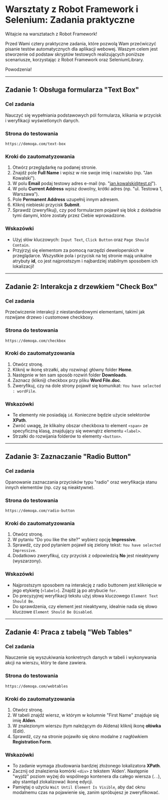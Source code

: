 # Warsztaty z Robot Framework i Selenium: Zadania praktyczne

Witajcie na warsztatach z Robot Framework!

Przed Wami cztery praktyczne zadania, które pozwolą Wam przećwiczyć pisanie testów automatycznych dla aplikacji webowej.
Waszym celem jest stworzenie od podstaw skryptów testowych realizujących poniższe scenariusze, korzystając z Robot Framework oraz SeleniumLibrary.

Powodzenia!

---

## Zadanie 1: Obsługa formularza "Text Box"

### Cel zadania
Nauczyć się wypełniania podstawowych pól formularza, klikania w przycisk i weryfikacji wyświetlonych danych.

### Strona do testowania
`https://demoqa.com/text-box`

### Kroki do zautomatyzowania
1.  Otwórz przeglądarkę na podanej stronie.
2.  Znajdź pole **Full Name** i wpisz w nie swoje imię i nazwisko (np. "Jan Kowalski").
3.  W polu **Email** podaj testowy adres e-mail (np. "jan.kowalski@test.pl").
4.  W polu **Current Address** wpisz dowolny, krótki adres (np. "ul. Testowa 1, Warszawa").
5.  Pole **Permanent Address** uzupełnij innym adresem.
6.  Kliknij niebieski przycisk **Submit**.
7.  Sprawdź (zweryfikuj), czy pod formularzem pojawił się blok z dokładnie tymi danymi, które zostały przez Ciebie wprowadzone.

### Wskazówki
* Użyj słów kluczowych: `Input Text`, `Click Button` oraz `Page Should Contain`.
* Przyjrzyj się elementom za pomocą narzędzi deweloperskich w przeglądarce. Wszystkie pola i przycisk na tej stronie mają unikalne atrybuty **id**, co jest najprostszym i najbardziej stabilnym sposobem ich lokalizacji!

---

## Zadanie 2: Interakcja z drzewkiem "Check Box"

### Cel zadania
Przećwiczenie interakcji z niestandardowymi elementami, takimi jak rozwijane drzewo i customowe checkboxy.

### Strona do testowania
`https://demoqa.com/checkbox`

### Kroki do zautomatyzowania
1.  Otwórz stronę.
2.  Kliknij w ikonę strzałki, aby rozwinąć główny folder **Home**.
3.  Następnie w ten sam sposób rozwiń folder **Downloads**.
4.  Zaznacz (kliknij) checkbox przy pliku **Word File.doc**.
5.  Zweryfikuj, czy na dole strony pojawił się komunikat: `You have selected : wordFile`.

### Wskazówki
* Te elementy nie posiadają `id`. Konieczne będzie użycie selektorów **XPath**.
* Zwróć uwagę, że klikalny obszar checkboxa to element `<span>` ze specyficzną klasą, znajdujący się wewnątrz elementu `<label>`.
* Strzałki do rozwijania folderów to elementy `<button>`.

---

## Zadanie 3: Zaznaczanie "Radio Button"

### Cel zadania
Opanowanie zaznaczania przycisków typu "radio" oraz weryfikacja stanu innych elementów (np. czy są nieaktywne).

### Strona do testowania
`https://demoqa.com/radio-button`

### Kroki do zautomatyzowania
1.  Otwórz stronę.
2.  W pytaniu "Do you like the site?" wybierz opcję **Impressive**.
3.  Sprawdź, czy pod pytaniem pojawił się zielony tekst: `You have selected Impressive`.
4.  Dodatkowo zweryfikuj, czy przycisk z odpowiedzią **No** jest nieaktywny (wyszarzony).

### Wskazówki
* Najprostszym sposobem na interakcję z radio buttonem jest kliknięcie w jego etykietę (`<label>`). Znajdź ją po atrybucie `for`.
* Do precyzyjnej weryfikacji tekstu użyj słowa kluczowego `Element Text Should Be`.
* Do sprawdzenia, czy element jest nieaktywny, idealnie nada się słowo kluczowe `Element Should Be Disabled`.

---

## Zadanie 4: Praca z tabelą "Web Tables"

### Cel zadania
Nauczenie się wyszukiwania konkretnych danych w tabeli i wykonywania akcji na wierszu, który te dane zawiera.

### Strona do testowania
`https://demoqa.com/webtables`

### Kroki do zautomatyzowania
1.  Otwórz stronę.
2.  W tabeli znajdź wiersz, w którym w kolumnie "First Name" znajduje się imię **Alden**.
3.  W znalezionym wierszu (tym należącym do Aldena) kliknij ikonę **ołówka** (Edit).
4.  Sprawdź, czy na stronie pojawiło się okno modalne z nagłówkiem **Registration Form**.

### Wskazówki
* To zadanie wymaga zbudowania bardziej złożonego lokalizatora **XPath**.
* Zacznij od znalezienia komórki `<div>` z tekstem 'Alden'. Następnie "wyjdź" poziom wyżej do wspólnego kontenera dla całego wiersza (`..`), aby stamtąd zlokalizować ikonę edycji.
* Pamiętaj o użyciu `Wait Until Element Is Visible`, aby dać oknu modalnemu czas na pojawienie się, zanim spróbujesz je zweryfikować.
